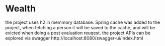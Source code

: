 # Wealth

the project uses h2 in memmory database.
Spring cache was added to the project, 
when fetching a person it will be saved to the cache,
and will be evicted when doing a post evaluation reuqest.
the project APIs can be explored via swagger http://localhost:8080/swagger-ui/index.html
